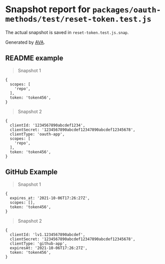 # Snapshot report for `packages/oauth-methods/test/reset-token.test.js`

The actual snapshot is saved in `reset-token.test.js.snap`.

Generated by [AVA](https://avajs.dev).

## README example

> Snapshot 1

    {
      scopes: [
        'repo',
      ],
      token: 'token456',
    }

> Snapshot 2

    {
      clientId: '1234567890abcdef1234',
      clientSecret: '1234567890abcdef12347890abcdef12345678',
      clientType: 'oauth-app',
      scopes: [
        'repo',
      ],
      token: 'token456',
    }

## GitHub Example

> Snapshot 1

    {
      expires_at: '2021-10-06T17:26:27Z',
      scopes: [],
      token: 'token456',
    }

> Snapshot 2

    {
      clientId: 'lv1.1234567890abcdef',
      clientSecret: '1234567890abcdef12347890abcdef12345678',
      clientType: 'github-app',
      expiresAt: '2021-10-06T17:26:27Z',
      token: 'token456',
    }
